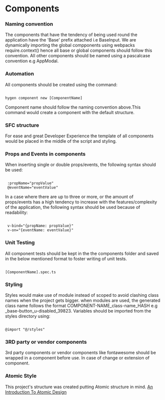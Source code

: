 # Components

### Naming convention

The components that have the tendency of being used round the application have the 'Base' prefix attached i.e BaseInput. We are dynamically importing the global compponents using webpacks require.context() hence all base or global components should follow this convention. All other components should be named using a pascalcase convention e.g AppModal.

### Automation

All components should be created using the command:

```

hygen component new [ComponentName]

```

Component name should follow the naming convention above.This command would create a component with the default structure.

### SFC structure

For ease and great Developer Experience the template of all components would be placed in the middle of the script and styling.

### Props and Events in components

When inserting single or double props/events, the following syntax should be used:

```

 :propName="propValue"
 @eventName="eventValue"

```

In a case where there are up to three or more, or the amount of props/events has a high tendency to increase with the features/complexity of the application, the following syntax should be used because of readability:

```

 v-bind="{propName: propValue}"
 v-on="{eventName: eventValue}"

```

### Unit Testing

All component tests should be kept in the the components folder and saved in the below mentioned format to foster writing of unit tests.

```

[ComponentName].spec.ts

```

### Styling

Styles would make use of module instead of scoped to avoid clashing class names when the project gets bigger. when modules are used, the generated class name follows the format COMPONENT-NAME_class-name_HASH e.g _base-button_u-disabled_39823.
Variables should be imported from the styles directory using:

```

@import "@/styles"

```

### 3RD party or vendor components

3rd party components or vendor components like fontawesome should be wrapped in a component before use. In case of change or extension of component.

### Atomic Style

This project's structure was created putting Atomic structure in mind. [An Introduction To Atomic Design](https://vuedose.tips/how-to-structure-a-vue-js-app-using-atomic-design-and-tailwindcss)
